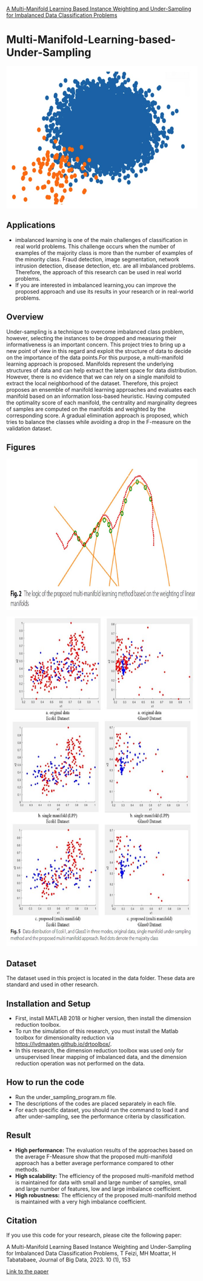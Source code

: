 <a href="https://journalofbigdata.springeropen.com/articles/10.1186/s40537-023-00832-2#auth-Mohammad_Hossein-Moattar-Aff1" data-popup="right" data-size="large" class="plumx-plum-print-popup" data-site="plum" data-hide-when-empty="true">A Multi-Manifold Learning Based Instance Weighting and Under-Sampling for Imbalanced Data Classification Problems</a>

# Multi-Manifold-Learning-based-Under-Sampling
<p align="center">
    <img src="im_data1.jpg" alt="NLP3" width="600" height="375">
</p>

## Applications
- imbalanced learning is one of the main challenges of classification in real world problems. 
This challenge occurs when the number of examples of the majority class is more than the number of examples of the minority class.
Fraud detection, image segmentation, network intrusion detection, disease detection, etc. are all imbalanced problems.
Therefore, the approach of this research can be used in real world problems.
- If you are interested in imbalanced learning,you can improve the proposed approach and use its results in your research or in real-world problems.

## Overview
Under-sampling is a technique to overcome imbalanced class problem, however, selecting the instances to be dropped and measuring their informativeness is an important concern. This project tries to bring up a new point of view in this regard and exploit the structure of data to decide on the importance of the data points.For this purpose, a multi-manifold learning approach is proposed. Manifolds represent the underlying structures of data and can help extract the latent space for data distribution. However, there is no evidence that we can rely on a single manifold to extract the local neighborhood of the dataset. Therefore, this project proposes an ensemble of manifold learning approaches and evaluates each manifold based on an information loss-based heuristic. Having computed the optimality score of each manifold, the centrality and marginality degrees of samples are computed on the manifolds and weighted by the corresponding score. A gradual elimination approach is proposed, which tries to balance the classes while avoiding a drop in the F-measure on the validation dataset.

## Figures

<p align="center">
  <img src="3.jpg" width="800" height="400" >
  <br>
 </p>

<p align="center">
  <img src="5.jpg"  width="650" height="870">
  <br>
 </p>

## Dataset
The dataset used in this project is located in the data folder. These data are standard and used in other research.
 
## Installation and Setup
- First, install MATLAB 2018 or higher version, then install the dimension reduction toolbox.
- To run the simulation of this research, you must install the Matlab toolbox for dimensionality reduction 
via https://lvdmaaten.github.io/drtoolbox/.
- In this research, the dimension reduction toolbox was used only for unsupervised linear mapping of imbalanced data,
and the dimension reduction operation was not performed on the data.

## How to run the code
- Run the under_sampling_program.m file.
- The descriptions of the codes are placed separately in each file.
- For each specific dataset, you should run the command to load it and after under-sampling,
see the performance criteria by classification.

## Result
- **High performance:** The evaluation results of the approaches based on the average F-Measure show that the proposed multi-manifold approach has a better average  performance compared to other methods.
- **High scalability:** The efficiency of the proposed multi-manifold method is maintained for data with small and large number of samples, small and large number of features, low and large imbalance coefficient.
- **High robustness:** The efficiency of the proposed multi-manifold method is maintained with a very high imbalance coefficient.

## Citation
If you use this code for your research, please cite the following paper:

A Multi-Manifold Learning Based Instance Weighting and Under-Sampling for Imbalanced Data Classification Problems,
T Feizi, MH Moattar, H Tabatabaee, Journal of Big Data, 2023. 10 (1), 153

[Link to the paper](https://journalofbigdata.springeropen.com/articles/10.1186/s40537-023-00832-2#auth-Mohammad_Hossein-Moattar-Aff1)
